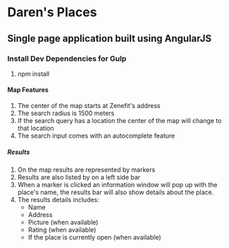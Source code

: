 # Daren's Places

## Single page application built using AngularJS

### Install Dev Dependencies for Gulp
1. npm install

#### Map Features
1.  The center of the map starts at Zenefit's address
2.  The search radius is 1500 meters
3.  If the search query has a location the center of the map will change to that location
4.  The search input comes with an autocomplete feature

##### Results
1.  On the map results are represented by markers
2.  Results are also listed by on a left side bar
3.  When a marker is clicked an information window will pop up with the place's name,
    the results bar will also show details about the place.
4.  The results details includes:
    * Name
    * Address
    * Picture (when available)
    * Rating (when available)
    * If the place is currently open (when available)
